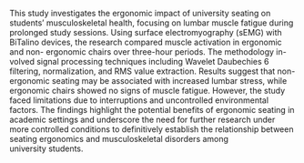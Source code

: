 This study investigates the ergonomic impact of university seating on students’ musculoskeletal health, focusing on lumbar muscle fatigue during prolonged study sessions. Using surface electromyography (sEMG) with BiTalino devices, the research compared muscle activation in ergonomic and non- ergonomic chairs over three-hour periods. The methodology in-volved signal processing techniques including Wavelet Daubechies 6 filtering, normalization, and RMS value extraction. Results suggest that non-ergonomic seating may be associated with increased lumbar stress, while ergonomic chairs showed no signs of muscle fatigue. However, the study faced limitations due to interruptions and uncontrolled environmental factors. The findings highlight the potential benefits of ergonomic seating in academic settings and underscore the need for further research under more controlled conditions to definitively establish the relationship between seating ergonomics and musculoskeletal disorders among university students.
